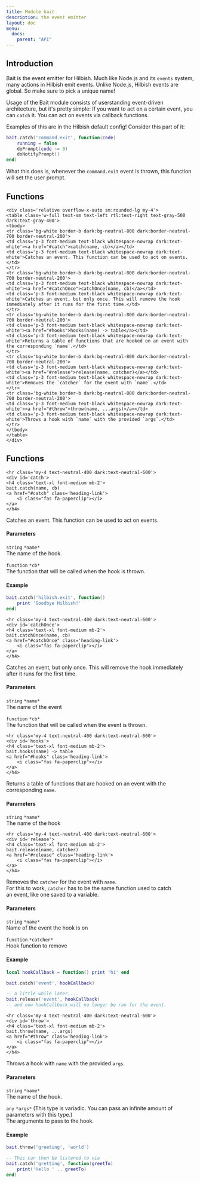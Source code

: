 ```yaml
---
title: Module bait
description: the event emitter
layout: doc
menu:
  docs:
    parent: "API"
---
```


## Introduction


Bait is the event emitter for Hilbish. Much like Node.js and
its `events` system, many actions in Hilbish emit events.
Unlike Node.js, Hilbish events are global. So make sure to
pick a unique name!

Usage of the Bait module consists of userstanding
event-driven architecture, but it's pretty simple:
If you want to act on a certain event, you can `catch` it.
You can act on events via callback functions.

Examples of this are in the Hilbish default config!
Consider this part of it:
```lua
bait.catch('command.exit', function(code)
	running = false
	doPrompt(code ~= 0)
	doNotifyPrompt()
end)
```

What this does is, whenever the `command.exit` event is thrown,
this function will set the user prompt.

## Functions

``` =html
<div class='relative overflow-x-auto sm:rounded-lg my-4'>
<table class='w-full text-sm text-left rtl:text-right text-gray-500 dark:text-gray-400'>
<tbody>
<tr class='bg-white border-b dark:bg-neutral-800 dark:border-neutral-700 border-neutral-200'>
<td class='p-3 font-medium text-black whitespace-nowrap dark:text-white'><a href="#catch">catch(name, cb)</a></td>
<td class='p-3 font-medium text-black whitespace-nowrap dark:text-white'>Catches an event. This function can be used to act on events.</td>
</tr>
<tr class='bg-white border-b dark:bg-neutral-800 dark:border-neutral-700 border-neutral-200'>
<td class='p-3 font-medium text-black whitespace-nowrap dark:text-white'><a href="#catchOnce">catchOnce(name, cb)</a></td>
<td class='p-3 font-medium text-black whitespace-nowrap dark:text-white'>Catches an event, but only once. This will remove the hook immediately after it runs for the first time.</td>
</tr>
<tr class='bg-white border-b dark:bg-neutral-800 dark:border-neutral-700 border-neutral-200'>
<td class='p-3 font-medium text-black whitespace-nowrap dark:text-white'><a href="#hooks">hooks(name) -> table</a></td>
<td class='p-3 font-medium text-black whitespace-nowrap dark:text-white'>Returns a table of functions that are hooked on an event with the corresponding `name`.</td>
</tr>
<tr class='bg-white border-b dark:bg-neutral-800 dark:border-neutral-700 border-neutral-200'>
<td class='p-3 font-medium text-black whitespace-nowrap dark:text-white'><a href="#release">release(name, catcher)</a></td>
<td class='p-3 font-medium text-black whitespace-nowrap dark:text-white'>Removes the `catcher` for the event with `name`.</td>
</tr>
<tr class='bg-white border-b dark:bg-neutral-800 dark:border-neutral-700 border-neutral-200'>
<td class='p-3 font-medium text-black whitespace-nowrap dark:text-white'><a href="#throw">throw(name, ...args)</a></td>
<td class='p-3 font-medium text-black whitespace-nowrap dark:text-white'>Throws a hook with `name` with the provided `args`.</td>
</tr>
</tbody>
</table>
</div>
```

## Functions

``` =html
<hr class='my-4 text-neutral-400 dark:text-neutral-600'>
<div id='catch'>
<h4 class='text-xl font-medium mb-2'>
bait.catch(name, cb)
<a href="#catch" class='heading-link'>
	<i class="fas fa-paperclip"></i>
</a>
</h4>

```

Catches an event. This function can be used to act on events.  

#### Parameters

`string` `*name*`  
The name of the hook.

`function` `*cb*`  
The function that will be called when the hook is thrown.

#### Example

```lua
bait.catch('hilbish.exit', function()
	print 'Goodbye Hilbish!'
end)
```


``` =html
<hr class='my-4 text-neutral-400 dark:text-neutral-600'>
<div id='catchOnce'>
<h4 class='text-xl font-medium mb-2'>
bait.catchOnce(name, cb)
<a href="#catchOnce" class='heading-link'>
	<i class="fas fa-paperclip"></i>
</a>
</h4>

```

Catches an event, but only once. This will remove the hook immediately after it runs for the first time.  

#### Parameters

`string` `*name*`  
The name of the event

`function` `*cb*`  
The function that will be called when the event is thrown.



``` =html
<hr class='my-4 text-neutral-400 dark:text-neutral-600'>
<div id='hooks'>
<h4 class='text-xl font-medium mb-2'>
bait.hooks(name) -> table
<a href="#hooks" class='heading-link'>
	<i class="fas fa-paperclip"></i>
</a>
</h4>

```

Returns a table of functions that are hooked on an event with the corresponding `name`.  

#### Parameters

`string` `*name*`  
The name of the hook



``` =html
<hr class='my-4 text-neutral-400 dark:text-neutral-600'>
<div id='release'>
<h4 class='text-xl font-medium mb-2'>
bait.release(name, catcher)
<a href="#release" class='heading-link'>
	<i class="fas fa-paperclip"></i>
</a>
</h4>

```

Removes the `catcher` for the event with `name`.  
For this to work, `catcher` has to be the same function used to catch  
an event, like one saved to a variable.  

#### Parameters

`string` `*name*`  
Name of the event the hook is on

`function` `*catcher*`  
Hook function to remove

#### Example

```lua
local hookCallback = function() print 'hi' end

bait.catch('event', hookCallback)

-- a little while later....
bait.release('event', hookCallback)
-- and now hookCallback will no longer be ran for the event.
```


``` =html
<hr class='my-4 text-neutral-400 dark:text-neutral-600'>
<div id='throw'>
<h4 class='text-xl font-medium mb-2'>
bait.throw(name, ...args)
<a href="#throw" class='heading-link'>
	<i class="fas fa-paperclip"></i>
</a>
</h4>

```

Throws a hook with `name` with the provided `args`.  

#### Parameters

`string` `*name*`  
The name of the hook.

`any` `*args*` (This type is variadic. You can pass an infinite amount of parameters with this type.)  
The arguments to pass to the hook.

#### Example

```lua
bait.throw('greeting', 'world')

-- This can then be listened to via
bait.catch('gretting', function(greetTo)
	print('Hello ' .. greetTo)
end)
```


